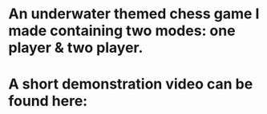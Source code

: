 # An underwater themed chess game I made containing two modes: one player & two player.
# A short demonstration video can be found here: 

